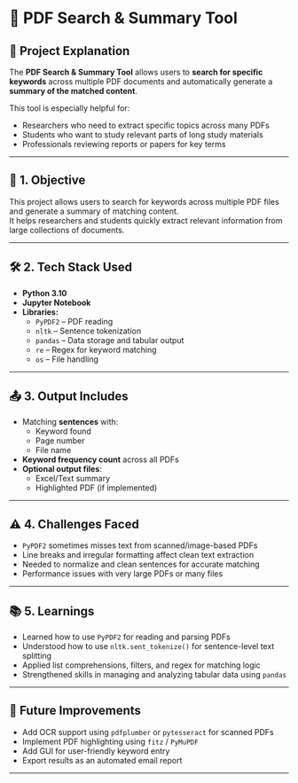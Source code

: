# 📄 PDF Search & Summary Tool

## 🧠 Project Explanation

The **PDF Search & Summary Tool** allows users to **search for specific keywords** across multiple PDF documents and automatically generate a **summary of the matched content**.

This tool is especially helpful for:
- Researchers who need to extract specific topics across many PDFs
- Students who want to study relevant parts of long study materials
- Professionals reviewing reports or papers for key terms

---

## 🎯 1. Objective

This project allows users to search for keywords across multiple PDF files and generate a summary of matching content.  
It helps researchers and students quickly extract relevant information from large collections of documents.

---

## 🛠 2. Tech Stack Used

- **Python 3.10**
- **Jupyter Notebook**
- **Libraries:**
  - `PyPDF2` – PDF reading
  - `nltk` – Sentence tokenization
  - `pandas` – Data storage and tabular output
  - `re` – Regex for keyword matching
  - `os` – File handling

---

## 📤 3. Output Includes

- Matching **sentences** with:
  - Keyword found
  - Page number
  - File name
- **Keyword frequency count** across all PDFs
- **Optional output files**:
  - Excel/Text summary
  - Highlighted PDF (if implemented)

---

## ⚠️ 4. Challenges Faced

- `PyPDF2` sometimes misses text from scanned/image-based PDFs
- Line breaks and irregular formatting affect clean text extraction
- Needed to normalize and clean sentences for accurate matching
- Performance issues with very large PDFs or many files

---

## 📚 5. Learnings

- Learned how to use `PyPDF2` for reading and parsing PDFs
- Understood how to use `nltk.sent_tokenize()` for sentence-level text splitting
- Applied list comprehensions, filters, and regex for matching logic
- Strengthened skills in managing and analyzing tabular data using `pandas`

---

## 🚀 Future Improvements

- Add OCR support using `pdfplumber` or `pytesseract` for scanned PDFs
- Implement PDF highlighting using `fitz` / `PyMuPDF`
- Add GUI for user-friendly keyword entry
- Export results as an automated email report

---



